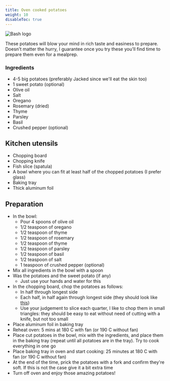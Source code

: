 ```yaml
---
title: Oven cooked potatoes
weight: 10
disableToc: true
---
```


![Bash logo](/recipes/en/recipes/oven-roasted-herbed-potatoes/images/oven-herbed-potatoes.jpg)

These potatoes will blow your mind in rich taste and easiness to prepare. Doesn't matter the hurry, I guarantee once you try these you'll find time to prepare them even for a mealprep.

### Ingredients

* 4-5 big potatoes (preferably Jacked since we'll eat the skin too)
* 1 sweet potato (optional)
* Olive oil
* Salt
* Oregano
* Rosemary (dried)
* Thyme
* Parsley
* Basil
* Crushed pepper (optional)

## Kitchen utensils

* Chopping board
* Chopping knife
* Fish slice (spatula)
* A bowl where you can fit at least half of the chopped potatoes (I prefer glass)
* Baking tray
* Thick aluminum foil


## Preparation

* In the bowl:
  * Pour 4 spoons of olive oil
  * 1/2 teaspoon of oregano
  * 1/2 teaspoon of thyme
  * 1/2 teaspoon of rosemary
  * 1/2 teaspoon of thyme
  * 1/2 teaspoon of parsley
  * 1/2 teaspoon of basil
  * 1/2 teaspoon of salt
  * 1 teaspoon of crushed pepper (optional)
* Mix all ingredients in the bowl with a spoon
* Was the potatoes and the sweet potato (if any)
  * Just use your hands and water for this
* In the chopping board, chop the potatoes as follows:
  * In half through longest side
  * Each half, in half again through longest side (they should look like <a target="_blank" href="https://cookieandkate.com/images/2018/05/slicing-potatoes.jpg">this</a>)
  * Use your judgement to slice each quarter, I like to chop them in small triangles: they should be easy to eat without need of cutting with a knife, but not too small
* Place aluminum foil in baking tray
* Reheat oven: 5 mins at 180 C with fan (or 190 C without fan)
* Place cut potatoes in the bowl, mix with the ingredients, and place them in the baking tray (repeat until all potatoes are in the tray). Try to cook everything in one go
* Place baking tray in oven and start cooking: 25 minutes at 180 C with fan (or 190 C without fan)
* At the end of the time, prick the potatoes with a fork and confirm they're soft. If this is not the case give it a bit extra time
* Turn off oven and enjoy those amazing potatoes!
